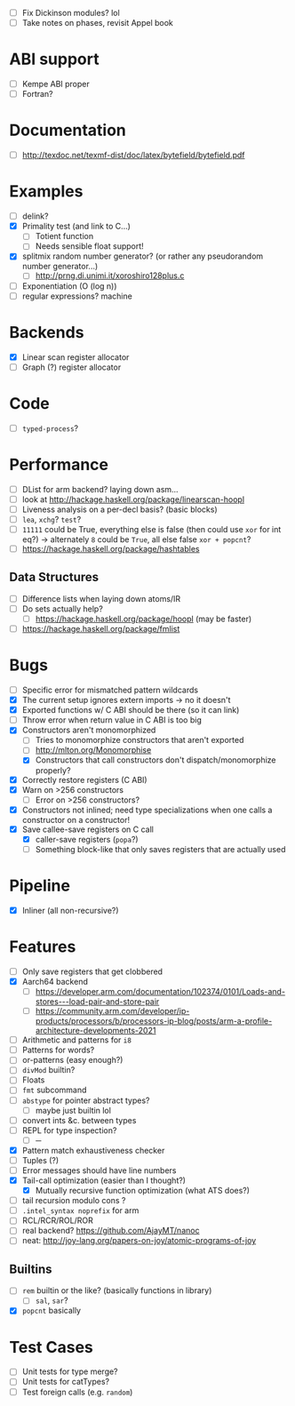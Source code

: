 - [ ] Fix Dickinson modules? lol
- [ ] Take notes on phases, revisit Appel book
# ABI support
- [ ] Kempe ABI proper
- [ ] Fortran?
# Documentation
- [ ] http://texdoc.net/texmf-dist/doc/latex/bytefield/bytefield.pdf
# Examples
- [ ] delink?
- [x] Primality test (and link to C...)
  - [ ] Totient function
  - [ ] Needs sensible float support!
- [x] splitmix random number generator? (or rather any pseudorandom number
  generator...)
  - [ ] http://prng.di.unimi.it/xoroshiro128plus.c
- [ ] Exponentiation (O (log n))
- [ ] regular expressions? machine
# Backends
- [x] Linear scan register allocator
- [ ] Graph (?) register allocator
# Code
- [ ] `typed-process`?
# Performance
- [ ] DList for arm backend? laying down asm...
- [ ] look at http://hackage.haskell.org/package/linearscan-hoopl
- [ ] Liveness analysis on a per-decl basis? (basic blocks)
- [ ] `lea`, `xchg`? `test`?
- [ ] `11111` could be True, everything else is false (then could use `xor` for
  int eq?) -> alternately `8` could be `True`, all else false `xor + popcnt`?
- [ ] https://hackage.haskell.org/package/hashtables
## Data Structures
- [ ] Difference lists when laying down atoms/IR
- [ ] Do sets actually help?
  - [ ] https://hackage.haskell.org/package/hoopl (may be faster)
- [ ] https://hackage.haskell.org/package/fmlist
# Bugs
- [ ] Specific error for mismatched pattern wildcards
- [x] The current setup ignores extern imports -> no it doesn't
- [x] Exported functions w/ C ABI should be there (so it can link)
- [ ] Throw error when return value in C ABI is too big
- [x] Constructors aren't monomorphized
  - [ ] Tries to monomorphize constructors that aren't exported
  - [ ] http://mlton.org/Monomorphise
  - [x] Constructors that call constructors don't dispatch/monomorphize
    properly?
- [x] Correctly restore registers (C ABI)
- [x] Warn on >256 constructors
  - [ ] Error on >256 constructors?
- [x] Constructors not inlined; need type specializations when one calls
  a constructor on a constructor!
- [x] Save callee-save registers on C call
  - [x] caller-save registers (`popa`?)
  - [ ] Something block-like that only saves registers that are actually used
# Pipeline
- [x] Inliner (all non-recursive?)
# Features
- [ ] Only save registers that get clobbered
- [x] Aarch64 backend
  - [ ] https://developer.arm.com/documentation/102374/0101/Loads-and-stores---load-pair-and-store-pair
  - [ ] https://community.arm.com/developer/ip-products/processors/b/processors-ip-blog/posts/arm-a-profile-architecture-developments-2021
- [ ] Arithmetic and patterns for `i8`
- [ ] Patterns for words?
- [ ] or-patterns (easy enough?)
- [ ] `divMod` builtin?
- [ ] Floats
- [ ] `fmt` subcommand
- [ ] `abstype` for pointer abstract types?
  - [ ] maybe just builtin lol
- [ ] convert ints &c. between types
- [ ] REPL for type inspection?
  - [ ] ─
- [x] Pattern match exhaustiveness checker
- [ ] Tuples (?)
- [ ] Error messages should have line numbers
- [x] Tail-call optimization (easier than I thought?)
  - [x]  Mutually recursive function optimization (what ATS does?)
- [ ] tail recursion modulo cons ?
- [ ] `.intel_syntax noprefix` for arm
- [ ] RCL/RCR/ROL/ROR
- [ ] real backend? https://github.com/AjayMT/nanoc
- [ ] neat: http://joy-lang.org/papers-on-joy/atomic-programs-of-joy
## Builtins
- [ ] `rem` builtin or the like? (basically functions in library)
  - [ ] `sal`, `sar`?
- [x] `popcnt` basically
# Test Cases
- [ ] Unit tests for type merge?
- [ ] Unit tests for catTypes?
- [ ] Test foreign calls (e.g. `random`)
